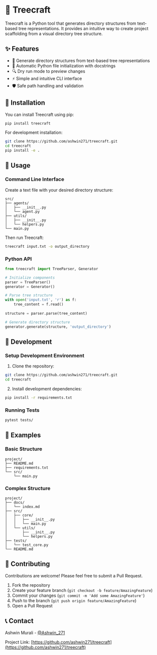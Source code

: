 # 🌳 Treecraft

Treecraft is a Python tool that generates directory structures from text-based tree representations. It provides an intuitive way to create project scaffolding from a visual directory tree structure.

## ✨ Features

- 📁 Generate directory structures from text-based tree representations
- 🐍 Automatic Python file initialization with docstrings
- 🔍 Dry run mode to preview changes
- ⚡ Simple and intuitive CLI interface
- 🛡️ Safe path handling and validation

## 🚀 Installation

You can install Treecraft using pip:

```bash
pip install treecraft
```

For development installation:

```bash
git clone https://github.com/ashwin271/treecraft.git
cd treecraft
pip install -e .
```

## 📖 Usage

### Command Line Interface

Create a text file with your desired directory structure:

```
src/
├── agents/
│   ├── __init__.py
│   └── agent.py
├── utils/
│   ├── __init__.py
│   └── helpers.py
└── main.py
```

Then run Treecraft:

```bash
treecraft input.txt -o output_directory
```

### Python API

```python
from treecraft import TreeParser, Generator

# Initialize components
parser = TreeParser()
generator = Generator()

# Parse tree structure
with open('input.txt', 'r') as f:
    tree_content = f.read()
    
structure = parser.parse(tree_content)

# Generate directory structure
generator.generate(structure, 'output_directory')
```

## 🔧 Development

### Setup Development Environment

1. Clone the repository:
```bash
git clone https://github.com/ashwin271/treecraft.git
cd treecraft
```

2. Install development dependencies:
```bash
pip install -r requirements.txt
```

### Running Tests

```bash
pytest tests/
```

## 📝 Examples

### Basic Structure

```
project/
├── README.md
├── requirements.txt
└── src/
    └── main.py
```

### Complex Structure

```
project/
├── docs/
│   └── index.md
├── src/
│   ├── core/
│   │   ├── __init__.py
│   │   └── main.py
│   └── utils/
│       ├── __init__.py
│       └── helpers.py
├── tests/
│   └── test_core.py
└── README.md
```

## 🤝 Contributing

Contributions are welcome! Please feel free to submit a Pull Request.

1. Fork the repository
2. Create your feature branch (`git checkout -b feature/AmazingFeature`)
3. Commit your changes (`git commit -m 'Add some AmazingFeature'`)
4. Push to the branch (`git push origin feature/AmazingFeature`)
5. Open a Pull Request

## 📞 Contact

Ashwin Murali - [@Ashwin_271](https://twitter.com/Ashwin_271)

Project Link: [https://github.com/ashwin271/treecraft](https://github.com/ashwin271/treecraft)
